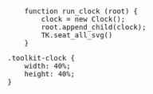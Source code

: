 <pre class='javascript prettyprint source'>
    function run_clock (root) {
        clock = new Clock();
        root.append_child(clock);
        TK.seat_all_svg()
    }
</pre>
<pre class='css prettyprint source'>
.toolkit-clock {
    width: 40%;
    height: 40%;
}
</pre>
<script> prepare_example(); </script>
